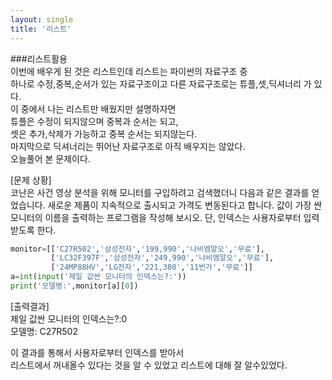 ```yaml
---
layout: single
title: '리스트'
---
```


###리스트활용  
이번에 배우게 된 것은 리스트인데 리스트는 파이썬의 자료구조 중  
하나로 수정,중복,순서가 있는 자료구조이고 다른 자료구조로는 튜플,셋,딕셔너리 가 있다.  
이 중에서 나는 리스트만 배웠지만 설명하자면  
튜플은 수정이 되지않으며 중복과 순서는 되고,  
셋은 추가,삭제가 가능하고 중복 순서는 되지않는다.  
마지막으로 딕셔너리는 뛰어난 자료구조로 아직 배우지는 않았다.  
오늘풀어 본 문제이다.  

[문제 상황]  
코난은 사건 영상 분석을 위해 모니터를 구입하려고 검색했더니 다음과 같은 결과를 얻었습니다.
새로운 제품이 지속적으로 출시되고 가격도 변동된다고 합니다. 값이 가장 싼 모니터의
이름을 출력하는 프로그램을 작성해 보시오. 단, 인덱스는 사용자로부터 입력받도록 한다.

~~~python
monitor=[['C27R502','삼성전자','199,990','나비엠알오','무료'],
         ['LC32F397F','삼성전자','249,990','나비엠알오','무료'],
         ['24MP88HV','LG전자','221,380','11번가','무료']]
a=int(input('제일 값싼 모니터의 인덱스는?:'))
print('모델명:',monitor[a][0])
~~~

[출력결과]  
제일 값싼 모니터의 인덱스는?:0  
모델명: C27R502

이 결과를 통해서 사용자로부터 인덱스를 받아서  
리스트에서 꺼내올수 있다는 것을 알 수 있었고 리스트에 대해 잘 알수있었다. 
